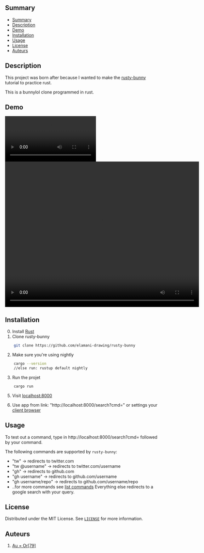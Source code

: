 ## Summary
- [Summary](#summary)
- [Description](#description)
- [Demo](#demo)
- [Installation](#installation)
- [Usage](#usage)
- [License](#license)
- [Auteurs](#auteurs)

## Description

This project was born after because I wanted to make the [rusty-bunny](https://developers.facebook.com/blog/post/2020/06/03/build-smart-bookmarking-tool-rust-rocket/) tutorial to practice rust.  

This is a bunnylol clone programmed in rust.

## Demo
![](demo.mp4)
<video width="640" height="480" controls autoplay>
  <source src="demo.mp4" type="video/mp4" >
</video>

## Installation
0. Install [Rust](hhttps://www.rust-lang.org/)
1. Clone rusty-bunny
```sh
    git clone https://github.com/elamani-drawing/rusty-bunny
```
2. Make sure you're using nightly
```sh
    cargo --version
    //else run: rustup default nightly
```
3. Run the projet
```sh
    cargo run
```
5. Visit [localhost:8000](http://localhost:8000/)

6. Use app from link: "http://localhost:8000/search?cmd=" or settings your [client browser](/docs/setting_browser.md)

## Usage

To test out a command, type in http://localhost:8000/search?cmd= followed by your command.

The following commands are supported by `rusty-bunny`:
- "tw" -> redirects to twitter.com
- "tw @username" -> redirects to twitter.com/username
- "gh" -> redirects to github.com
- "gh username" -> redirects to github.com/username
- "gh username/repo" -> redirects to github.com/username/repo
- ..for more commands see [list commands](/docs/list_command.md)
Everything else redirects to a google search with your query.

## License

Distributed under the MIT License. See [`LICENSE`](LICENSE) for more information.

## Auteurs

1. [Au = Or[79]](https://github.com/elamani-drawing)